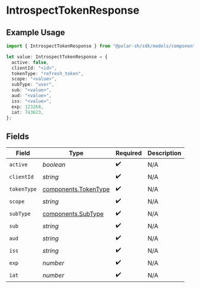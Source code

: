 # IntrospectTokenResponse

## Example Usage

```typescript
import { IntrospectTokenResponse } from "@polar-sh/sdk/models/components/introspecttokenresponse.js";

let value: IntrospectTokenResponse = {
  active: false,
  clientId: "<id>",
  tokenType: "refresh_token",
  scope: "<value>",
  subType: "user",
  sub: "<value>",
  aud: "<value>",
  iss: "<value>",
  exp: 123268,
  iat: 743623,
};
```

## Fields

| Field                                                        | Type                                                         | Required                                                     | Description                                                  |
| ------------------------------------------------------------ | ------------------------------------------------------------ | ------------------------------------------------------------ | ------------------------------------------------------------ |
| `active`                                                     | *boolean*                                                    | :heavy_check_mark:                                           | N/A                                                          |
| `clientId`                                                   | *string*                                                     | :heavy_check_mark:                                           | N/A                                                          |
| `tokenType`                                                  | [components.TokenType](../../models/components/tokentype.md) | :heavy_check_mark:                                           | N/A                                                          |
| `scope`                                                      | *string*                                                     | :heavy_check_mark:                                           | N/A                                                          |
| `subType`                                                    | [components.SubType](../../models/components/subtype.md)     | :heavy_check_mark:                                           | N/A                                                          |
| `sub`                                                        | *string*                                                     | :heavy_check_mark:                                           | N/A                                                          |
| `aud`                                                        | *string*                                                     | :heavy_check_mark:                                           | N/A                                                          |
| `iss`                                                        | *string*                                                     | :heavy_check_mark:                                           | N/A                                                          |
| `exp`                                                        | *number*                                                     | :heavy_check_mark:                                           | N/A                                                          |
| `iat`                                                        | *number*                                                     | :heavy_check_mark:                                           | N/A                                                          |